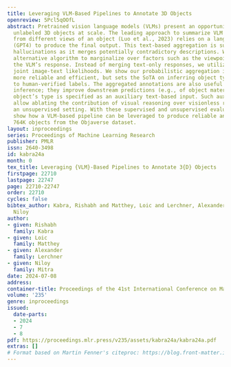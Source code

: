 ```yaml
---
title: Leveraging VLM-Based Pipelines to Annotate 3D Objects
openreview: 5Pcl5qOOfL
abstract: Pretrained vision language models (VLMs) present an opportunity to caption
  unlabeled 3D objects at scale. The leading approach to summarize VLM descriptions
  from different views of an object (Luo et al., 2023) relies on a language model
  (GPT4) to produce the final output. This text-based aggregation is susceptible to
  hallucinations as it merges potentially contradictory descriptions. We propose an
  alternative algorithm to marginalize over factors such as the viewpoint that affect
  the VLM’s response. Instead of merging text-only responses, we utilize the VLM’s
  joint image-text likelihoods. We show our probabilistic aggregation is not only
  more reliable and efficient, but sets the SoTA on inferring object types with respect
  to human-verified labels. The aggregated annotations are also useful for conditional
  inference; they improve downstream predictions (e.g., of object material) when the
  object’s type is specified as an auxiliary text-based input. Such auxiliary inputs
  allow ablating the contribution of visual reasoning over visionless reasoning in
  an unsupervised setting. With these supervised and unsupervised evaluations, we
  show how a VLM-based pipeline can be leveraged to produce reliable annotations for
  764K objects from the Objaverse dataset.
layout: inproceedings
series: Proceedings of Machine Learning Research
publisher: PMLR
issn: 2640-3498
id: kabra24a
month: 0
tex_title: Leveraging {VLM}-Based Pipelines to Annotate 3{D} Objects
firstpage: 22710
lastpage: 22747
page: 22710-22747
order: 22710
cycles: false
bibtex_author: Kabra, Rishabh and Matthey, Loic and Lerchner, Alexander and Mitra,
  Niloy
author:
- given: Rishabh
  family: Kabra
- given: Loic
  family: Matthey
- given: Alexander
  family: Lerchner
- given: Niloy
  family: Mitra
date: 2024-07-08
address:
container-title: Proceedings of the 41st International Conference on Machine Learning
volume: '235'
genre: inproceedings
issued:
  date-parts:
  - 2024
  - 7
  - 8
pdf: https://proceedings.mlr.press/v235/assets/kabra24a/kabra24a.pdf
extras: []
# Format based on Martin Fenner's citeproc: https://blog.front-matter.io/posts/citeproc-yaml-for-bibliographies/
---
```

